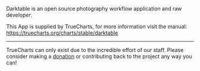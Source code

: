Darktable is an open source photography workflow application and raw developer.

This App is supplied by TrueCharts, for more information visit the manual: https://truecharts.org/charts/stable/darktable

---

TrueCharts can only exist due to the incredible effort of our staff.
Please consider making a [donation](https://truecharts.org/docs/about/sponsor) or contributing back to the project any way you can!
